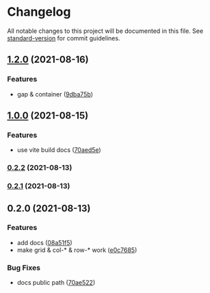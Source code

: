 # Changelog

All notable changes to this project will be documented in this file. See [standard-version](https://github.com/conventional-changelog/standard-version) for commit guidelines.

## [1.2.0](https://github.com/Mark24Code/waffle/compare/v1.0.0...v1.2.0) (2021-08-16)


### Features

* gap & container ([9dba75b](https://github.com/Mark24Code/waffle/commit/9dba75b45a8c0518db42672e24e4d88db94d1a75))

## [1.0.0](https://github.com/Mark24Code/waffle/compare/v0.2.2...v1.0.0) (2021-08-15)


### Features

* use vite build docs ([70aed5e](https://github.com/Mark24Code/waffle/commit/70aed5e4d23b6c171923281b4e540019578374bd))

### [0.2.2](https://github.com/Mark24Code/waffle/compare/v0.2.1...v0.2.2) (2021-08-13)

### [0.2.1](https://github.com/Mark24Code/waffle/compare/v0.2.0...v0.2.1) (2021-08-13)

## 0.2.0 (2021-08-13)


### Features

* add docs ([08a51f5](https://github.com/Mark24Code/waffle/commit/08a51f58d8ffb78ee407f21e69520103d90d655f))
* make grid & col-* & row-* work ([e0c7685](https://github.com/Mark24Code/waffle/commit/e0c76853aba5774bacd90ff837ccb5afc7ed5299))


### Bug Fixes

* docs public path ([70ae522](https://github.com/Mark24Code/waffle/commit/70ae522ed061f076814aecbbbc4955ff15fda154))
